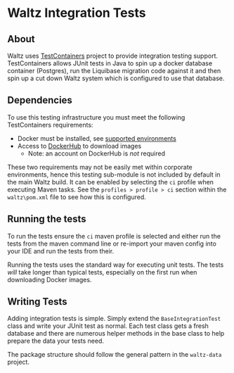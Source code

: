 # Waltz Integration Tests

## About

Waltz uses [TestContainers](https://github.com/testcontainers/testcontainers-java)
project to provide integration testing support.  TestContainers allows JUnit tests
in Java to spin up a docker database container (Postgres), run the Liquibase migration
code against it and then spin up a cut down Waltz system which is configured to 
use that database.


## Dependencies

To use this testing infrastructure you must meet the following TestContainers 
requirements:

- Docker must be installed, see [supported environments](https://www.testcontainers.org/supported_docker_environment/)
- Access to [DockerHub](https://hub.docker.com/) to download images
  - Note: an account on DockerHub is _not_ required
  
These two requirements may not be easily met within corporate environments, hence this
 testing sub-module is not included by default in the main Waltz build.  It can be 
 enabled by selecting the `ci` profile when executing Maven tasks.  See the 
 `profiles > profile > ci` section within the `waltz\pom.xml` file to see how this is
 configured.
 
 
## Running the tests
 
To run the tests ensure the `ci` maven profile is selected and either run
the tests from the maven command line or re-import your maven config into your 
IDE and run the tests from their.
 
Running the tests uses the standard way for executing unit tests.  The tests _will_
take longer than typical tests, especially on the first run when downloading Docker 
images.
 
 
## Writing Tests

Adding integration tests is simple.  Simply extend the `BaseIntegrationTest` class 
and write your JUnit test as normal.  Each test class gets a fresh database and there are 
numerous helper methods in the base class to help prepare the data your tests need.

The package structure should follow the general pattern in the `waltz-data` project. 
